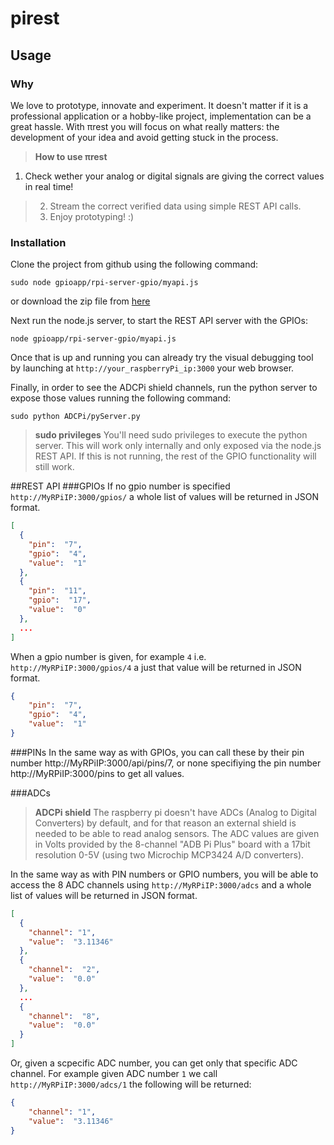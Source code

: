 # pirest
## Usage
### Why
We love to prototype, innovate and experiment. It doesn't matter if it is a professional application or a hobby-like project, implementation can be a great hassle. With πrest you will focus on what really matters: the development of your idea and avoid getting stuck in the process.

> **How to use πrest**
   1. Check wether your analog or digital signals are giving the correct values in real time! 
>   2. Stream the correct verified data using simple REST API calls. 
>   3. Enjoy prototyping! :)

### Installation
Clone the project from github using the following command:

```
sudo node gpioapp/rpi-server-gpio/myapi.js
```
or download the zip file from [here](https://github.com/jgrecoarroyo/rpi/archive/master.zip)

Next run the node.js server, to start the REST API server with the GPIOs:

```
node gpioapp/rpi-server-gpio/myapi.js
```
Once that is up and running you can already try the visual debugging tool by launching at `http://your_raspberryPi_ip:3000` your web browser.


Finally, in order to see the ADCPi shield channels, run the python server to expose those values running the following command:

```
sudo python ADCPi/pyServer.py
```

> **sudo privileges**
> You'll need sudo privileges to execute the python server. This will work only internally and only exposed via the node.js REST API. If this is not running, the rest of the GPIO functionality will still work.


##REST API
###GPIOs
If no gpio number is specified `http://MyRPiIP:3000/gpios/` a whole list of values will be returned in JSON format.

```json
[
  {
    "pin":  "7",
    "gpio":  "4",
    "value":  "1"
  },
  {
    "pin":  "11",
    "gpio":  "17",
    "value":  "0"
  },
  ...
]
```

When a gpio number is given, for example `4` i.e. `http://MyRPiIP:3000/gpios/4` a just that value will be returned in JSON format.

```json
{
    "pin":  "7",
    "gpio":  "4",
    "value":  "1"
}
```

###PINs
In the same way as with GPIOs, you can call these by their pin number http://MyRPiIP:3000/api/pins/7, or none specifiying the pin number http://MyRPiIP:3000/pins to get all values.

###ADCs
> **ADCPi shield**
> The raspberry pi doesn't have ADCs (Analog to Digital Converters) by default, and for that reason an external shield is needed to be able to read analog sensors. The ADC values are given in Volts provided by the 8-channel "ADB Pi Plus" board with a 17bit resolution 0-5V (using two Microchip MCP3424 A/D converters).

In the same way as with PIN numbers or GPIO numbers, you will be able to access the 8 ADC channels using `http://MyRPiIP:3000/adcs` and a whole list of values will be returned in JSON format.

```json
[
  {
    "channel": "1",
    "value":  "3.11346"
  },
  {
    "channel":  "2",
    "value":  "0.0"
  },
  ...
  {
    "channel":  "8",
    "value":  "0.0"
  }
]
```

Or, given a scpecific ADC number, you can get only that specific ADC channel. For example given ADC number `1` we call `http://MyRPiIP:3000/adcs/1` the following will be returned:

```json
{
    "channel": "1",
    "value":  "3.11346"
}
```
